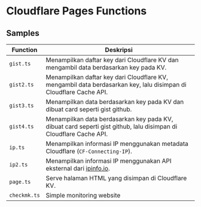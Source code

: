 # Cloudflare Pages Functions

## Samples

| Function   | Deskripsi                                                                                                                  |
| ---------- | -------------------------------------------------------------------------------------------------------------------------- |
| `gist.ts`  | Menampilkan daftar key dari Cloudflare KV dan mengambil data berdasarkan key pada KV.                                          |
| `gist2.ts` | Menampilkan daftar key dari Cloudflare KV, mengambil data berdasarkan key, lalu disimpan di Cloudflare Cache API. |
| `gist3.ts` | Menampilkan data berdasarkan key pada KV dan dibuat card seperti gist github.                                                                   |
| `gist4.ts` | Menampilkan data berdasarkan key pada KV, dibuat card seperti gist github, lalu disimpan di Cloudflare Cache API.                                                                   |
| `ip.ts`    | Menampilkan informasi IP menggunakan metadata Cloudflare (`CF-Connecting-IP`).                                             |
| `ip2.ts`   | Menampilkan informasi IP menggunakan API eksternal dari [ipinfo.io](https://ipinfo.io).                                    |
| `page.ts`  | Serve halaman HTML yang disimpan di Cloudflare KV.                                                                    |
| `checkmk.ts`  | Simple monitoring website                                                                    |
